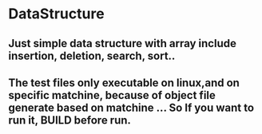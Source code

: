 # DataStructure #
## Just simple data structure with array include insertion, deletion, search, sort..  ##
## The test files only executable on linux,and on specific matchine, because of object file generate based on matchine ... So If you want to run it, BUILD before run. ##


